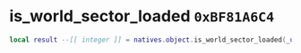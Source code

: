 # is_world_sector_loaded `0xBF81A6C4`

```lua
local result --[[ integer ]] = natives.object.is_world_sector_loaded(_unk0 --[[ integer ]])
```